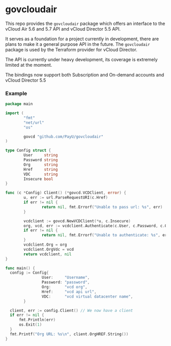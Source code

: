 # govcloudair 
This repo provides the `govcloudair` package which offers an interface to the vCloud Air 5.6 and 5.7 API and vCloud Director 5.5 API.

It serves as a foundation for a project currently in development, there are plans to make it a general purpose API in the future. The `govcloudair` package is used by the Terraform provider for vCloud Director.

The API is currently under heavy development, its coverage is extremely limited at the moment.

The bindings now support both Subscription and On-demand accounts and vCloud Director 5.5

### Example ###

```go
package main

import (
        "fmt"
        "net/url"
        "os"

        govcd "github.com/PayU/govcloudair"
)

type Config struct {
        User     string
        Password string
        Org      string
        Href     string
        VDC      string
        Insecure bool
}

func (c *Config) Client() (*govcd.VCDClient, error) {
        u, err := url.ParseRequestURI(c.Href)
        if err != nil {
                return nil, fmt.Errorf("Unable to pass url: %s", err)
        }

        vcdclient := govcd.NewVCDClient(*u, c.Insecure)
        org, vcd, err := vcdclient.Authenticate(c.User, c.Password, c.Org, c.VDC)
        if err != nil {
                return nil, fmt.Errorf("Unable to authenticate: %s", err)
        }
        vcdclient.Org = org
        vcdclient.OrgVdc = vcd
        return vcdclient, nil
}

func main() {
  config := Config{
                User:     "Username",
                Password: "password",
                Org:      "vcd org",
                Href:     "vcd api url",
                VDC:      "vcd virtual datacenter name",
        }

  client, err := config.Client() // We now have a client
  if err != nil {
      fmt.Println(err)
      os.Exit(1)
  }
  fmt.Printf("Org URL: %s\n", client.OrgHREF.String())
}
```

